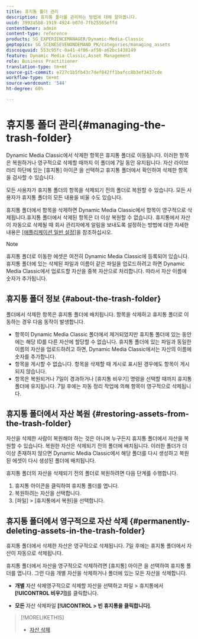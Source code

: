 ```yaml
---
title: 휴지통 폴더 관리
description: 휴지통 폴더를 관리하는 방법에 대해 알아봅니다.
uuid: 3992a5b8-1919-4924-b07d-7fb25565effd
contentOwner: admin
content-type: reference
products: SG_EXPERIENCEMANAGER/Dynamic-Media-Classic
geptopics: SG_SCENESEVENONDEMAND_PK/categories/managing_assets
discoiquuid: 553c95fc-0a41-4f06-af50-a62bc1438149
feature: Dynamic Media Classic,Asset Management
role: Business Practitioner
translation-type: tm+mt
source-git-commit: e727c1b5fb43c7def842ff1bafcc8b3ef3437cde
workflow-type: tm+mt
source-wordcount: '544'
ht-degree: 60%

---
```



# 휴지통 폴더 관리{#managing-the-trash-folder}

Dynamic Media Classic에서 삭제한 항목은 휴지통 폴더로 이동됩니다. 이러한 항목은 복원하거나 영구적으로 삭제할 때까지 이 폴더에 7일 동안 유지됩니다. 자산 라이브러리 하단에 있는 [휴지통] 아이콘 을 선택하고 휴지통 폴더에서 확인하여 삭제한 항목을 검사할 수 있습니다.

모든 사용자가 휴지통 폴더의 항목을 삭제되기 전의 폴더로 복원할 수 있습니다. 모든 사용자가 휴지통 폴더의 모든 내용을 비울 수도 있습니다.

휴지통 폴더에서 항목을 삭제하면 Dynamic Media Classic에서 항목이 영구적으로 삭제됩니다.휴지통 폴더에서 삭제된 항목은 더 이상 복원할 수 없습니다. 휴지통에서 자산이 자동으로 삭제될 때 회사 관리자에게 알림을 보내도록 설정하는 방법에 대한 자세한 내용은 [[애플리케이션 일반 설정]](application-setup.md#general_settings)을 참조하십시오.

>[!NOTE]
>
>휴지통 폴더로 이동한 에셋은 여전히 Dynamic Media Classic에 등록되어 있습니다. 휴지통 폴더에 있는 삭제된 파일과 이름이 같은 파일을 업로드하려고 하면 Dynamic Media Classic에서 업로드할 자산을 중복 자산으로 처리합니다. 따라서 자산 이름에 숫자가 추가됩니다.

## 휴지통 폴더 정보 {#about-the-trash-folder}

폴더에서 삭제한 항목은 휴지통 폴더에 배치됩니다. 항목을 삭제하고 휴지통 폴더로 이동하는 경우 다음 동작이 발생합니다.

* 항목이 Dynamic Media Classic 폴더에서 제거되었지만 휴지통 폴더에 있는 동안에는 해당 ID를 다른 자산에 할당할 수 없습니다. 휴지통 폴더에 있는 파일과 동일한 이름의 자산을 업로드하려고 하면, Dynamic Media Classic에서는 자산의 이름에 숫자를 추가합니다.
* 항목을 게시할 수 없습니다. 항목을 삭제할 때 게시로 표시된 경우에도 항목이 게시되지 않습니다.
* 항목은 복원되거나 7일이 경과하거나 [휴지통 비우기] 명령을 선택할 때까지 휴지통 폴더에 유지됩니다. 7일 후에는 자동 정리 작업에 의해 항목이 영구적으로 삭제됩니다.

## 휴지통 폴더에서 자산 복원 {#restoring-assets-from-the-trash-folder}

자산을 삭제한 사람이 복원해야 하는 것은 아니며 누구든지 휴지통 폴더에서 자산을 복원할 수 있습니다. 복원한 자산은 삭제되기 전의 폴더에 배치됩니다. 이러한 폴더가 더 이상 존재하지 않으면 Dynamic Media Classic에서 해당 폴더를 다시 생성하고 복원된 에셋이 다시 생성된 폴더에 배치됩니다.

휴지통 폴더의 자산을 삭제되기 전의 폴더로 복원하려면 다음 단계를 수행합니다.

1. 휴지통 아이콘을 클릭하여 휴지통 폴더를 엽니다.
1. 복원하려는 자산을 선택합니다.
1. [파일] > [휴지통에서 복원]을 선택합니다.

## 휴지통 폴더에서 영구적으로 자산 삭제  {#permanently-deleting-assets-in-the-trash-folder}

휴지통 폴더에서 삭제한 자산은 영구적으로 삭제됩니다. 7일 후에는 휴지통 폴더에서 자산이 자동으로 삭제됩니다.

휴지통 폴더에서 자산을 영구적으로 삭제하려면 [휴지통] 아이콘 을 선택하여 휴지통 폴더를 엽니다. 그런 다음 개별 자산을 삭제하거나 폴더에 있는 모든 자산을 삭제합니다.

* **개별** 자산 삭제영구적으로 삭제할 자산을 선택하고 파일 > 휴지통에서  **[!UICONTROL 비우기]**&#x200B;를 클릭합니다.

* **모든** 자산 삭제파일  **[!UICONTROL > 빈 휴지통을 클릭합니다]**.

>[!MORELIKETHIS]
>
>* [자산 삭제](moving-renaming-deleting-assets.md#delete_assets)

